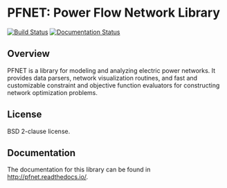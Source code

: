 # PFNET: Power Flow Network Library

[![Build Status](https://travis-ci.org/ttinoco/PFNET.svg?branch=master)](https://travis-ci.org/ttinoco/PFNET)
[![Documentation Status](https://readthedocs.org/projects/pfnet/badge/?version=latest)](http://pfnet.readthedocs.io/en/latest/?badge=latest)

## Overview

PFNET is a library for modeling and analyzing electric power networks. It provides data parsers, network visualization routines, and fast and customizable constraint and objective function evaluators for constructing network optimization problems.

## License

BSD 2-clause license.

## Documentation

The documentation for this library can be found in <http://pfnet.readthedocs.io/>.
